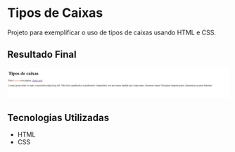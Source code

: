 # Tipos de Caixas
Projeto para exemplificar o uso de tipos de caixas usando HTML e CSS.

## Resultado Final

[<img src="./resultado.jpg" alt="tipos de caixas usando HTML e CSS">](https://priscila199.github.io/tipos-de-caixas/)

## Tecnologias Utilizadas
- HTML
- CSS